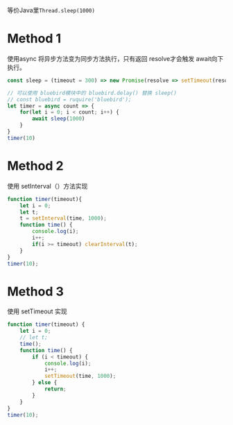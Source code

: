 等价Java里`Thread.sleep(1000)`

# Method 1

使用async 将异步方法变为同步方法执行，只有返回 resolve才会触发 await向下执行。

```js
const sleep = (timeout = 300) => new Promise(resolve => setTimeout(resolve, timeout))

// 可以使用 bluebird模块中的 bluebird.delay() 替换 sleep()
// const bluebird = ruquire('bluebird');
let timer = async count => {
    for(let i = 0; i < count; i++) {
        await sleep(1000)
    }
}
timer(10)
```



# Method 2

使用 setInterval（）方法实现

```js
function timer(timeout){
    let i = 0;
    let t;
    t = setInterval(time, 1000);
    function time() {
        console.log(i);
        i++;
        if(i >= timeout) clearInterval(t);
    }
}
timer(10);
```



# Method 3

使用 setTimeout 实现

```js
function timer(timeout) {
    let i = 0;
    // let t;
    time();
    function time() {
        if (i < timeout) {
            console.log(i);
            i++;
            setTimeout(time, 1000);
        } else {
            return;
        }
    }
}
timer(10);
```

